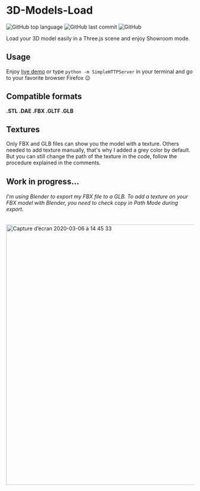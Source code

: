 # 3D-Models-Load

![GitHub top language](https://img.shields.io/github/languages/top/sboez/3D-Models-Load) ![GitHub last commit](https://img.shields.io/github/last-commit/sboez/3D-Models-Load) ![GitHub](https://img.shields.io/badge/completion-80%25-blueviolet)

Load your 3D model easily in a Three.js scene and enjoy Showroom mode.

## Usage

Enjoy [live demo](https://sboez.github.io/3D-Models-Load/) or type `python -m SimpleHTTPServer` in your terminal and go to your favorite browser Firefox :wink:

## Compatible formats

**.STL .DAE .FBX .GLTF .GLB**

## Textures

Only FBX and GLB files can show you the model with a texture. 
Others needed to add texture manually, that's why I added a grey color by default. But you can still change the path of the texture in the code, follow the procedure explained in the comments.

## Work in progress...

###### I'm using Blender to export my FBX file to a GLB. To add a texture on your FBX model with Blender, you need to check *copy* in *Path Mode* during export.

[<img width="700" alt="Capture d’écran 2020-03-06 à 14 45 33" src="https://user-images.githubusercontent.com/23494780/76089010-42a63a00-5fb9-11ea-9d70-ae4ffe9a443c.png">](https://sboez.github.io/3D-Models-Load/)
